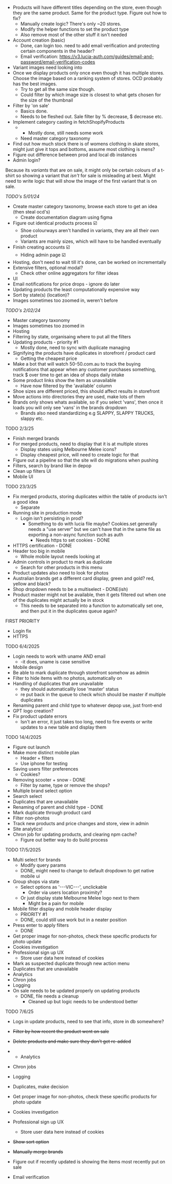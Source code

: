- Products will have different titles depending on the store, even though they are the same product. Same for the product type. Figure out how to fix?
	- Manually create logic? There's only ~20 stores. 
	- Modify the helper functions to set the product type
	- Also remove most of the other stuff it isn't needed
- Account creation (basic)
	- Done, can login too. need to add email verification and protecting certain components in the header?
	- Email verification: https://v3.lucia-auth.com/guides/email-and-password/email-verification-codes
- Variant images need looking into
- Once we display products only once even though it has multiple stores. Choose the image based on a ranking system of stores. OCD probably has the best images.
	- Try to get all the same size though.
	- Could filter by which image size is closest to what gets chosen for the size of the thumbnail
- Filter by 'on sale'
	- Basics done.
	- Needs to be fleshed out.  Sale filter by % decrease, $ decrease etc.
- Implement category casting in fetchShopifyProducts
	- - Mostly done, still needs some work
	- Need master category taxonomy
- Find out how much stock there is of womens clothing in skate stores, might just give it tops and bottoms, assume most clothing is mens?
- Figure out difference between prod and local db instances
- Admin login?


Because its *variants* that are on sale, it might only be certain colours of a t-shirt so showing a variant that *isn't* for sale is misleading at best. Might need to write logic that will show the image of the first variant that is on sale.


*TODO's 5/01/24*
- Create master category taxonomy, browse each store to get an idea (then steal ocd's)
	- Create documentation diagram using figma
- Figure out identical products process ☑️
	- Shoe colourways aren't handled in variants, they are all their own product
	- Variants are mainly sizes, which will have to be handled eventually
- Finish creating accounts ☑️
	- Hiding admin page ☑️
- Hosting, don't need to wait till it's done, can be worked on incrementally
- Extensive filters, optional modal?
	- Check other online aggregators for filter ideas
- UI
- Email notifications for price drops - ignore do later
- Updating products the least computationally expensive way
- Sort by state(s) (location)?
- Images sometimes too zoomed in, weren't before

*TODO's 2/02/24*
- Master category taxonomy
- Images sometimes too zoomed in
- Hosting
- Filtering by state, organisaing where to put all the filters
- Updating products - priority #1
	- Mostly done, need to sync with duplicate managing
- Signifying the products have duplicates in storefront / product card
	- Getting the cheapest price
- Make a bot that will watch 50-50.com.au to track the buying notifications that appear when any customer purchases something, track $ over time to get an idea of shops daily intake
- Some product links show the item as unavailable
	- Have now filtered by the 'available' column
- Shoe sizes are different priced, this should affect results in storefront
- Move actions into directories they are used, make lots of them
- Brands only shows whats available, so if you select 'vans', then once it loads you will only see 'vans' in the brands dropdown
	- Brands also need standardizing e.g SLAPPY, SLAPPY TRUCKS, slappy etc.

TODO 2/3/25
- Finish merged brands
- For merged products, need to display that it is at multiple stores
	- Display states using Melbourne Melee icons?
	- Display cheapest price, will need to create logic for that
- Figure out a pipeline so that the site will do migrations when pushing
- Filters, search by brand like in depop
- Clean up filters UI
- Mobile UI

TODO 23/3/25
- Fix merged products, storing duplicates within the table of products isn't a good idea
	- Separate
- Running site in production mode
	- Login isn't persisting in prod?
		- Something to do with lucia file maybe? Cookies.set generally needs a "use server" but we can't have that in the same file as exporting a non-async function such as auth
			- Needs https to set cookies - DONE
- HTTPS certification - DONE
- Header too big in mobile
	- Whole mobile layout needs looking at
- Admin controls in product to mark as duplicate
	- Search for other products in this menu
- Product updates also need to look for photos
- Australian brands get a different card display, green and gold? red, yellow and black?
- Shop dropdown needs to be a multiselect - DONE(ish)
- Product master might not be available, then it gets filtered out when one of the duplicates might actually be in stock
	- This needs to be separated into a function to automatically set one, and then put it in the duplicates queue again?

FIRST PRIORITY
- Login fix
- HTTPS

TODO 6/4/2025
- Login needs to work with uname AND email
	- -it does, uname is case sensitive
- Mobile design
- Be able to mark duplicate through storefront somehow as admin
- Filter to hide items with no photos, automatically on
- Handling of duplicates that are unavailable
	- they should automaticallly lose 'master' status
	- re put back in the queue to check which should be master if multiple duplicates
- Renaming parent and child type to whatever depop use, just front-end
- GPT logo creation?
- Fix product update errors
	- Isn't an error, it just takes too long, need to fire events or write updates to a new table and display them

TODO 14/4/2025
- Figure out launch
- Make more distinct mobile plan
	- Header + filters
	- Use iphone for testing
- Saving users filter preferences
	- Cookies?
- Removing scooter + snow - DONE
	- Filter by name, type or remove the shops?
- Multiple brand select option
- Search select
- Duplicates that are unavailable
- Renaming of parent and child type - DONE
- Mark duplicate through product card
- Filter non-photos
- Track new products and price changes and store, view in admin
- Site analytics!
- Chron job for updating products, and clearing npm cache?
	- Figure out better way to do build process

TODO 17/5/2025
- Multi select for brands
	- Modify query params
	- DONE, might need to change to default dropdown to get native mobile ui
- Group shops via state
	- Select options as '---VIC---', unclickable
		- Order via users location proximity?
	- Or just display state Melbourne Melee logo next to them
		- Might be a pain for mobile
- Mobile filter display and mobile header display
	- PRIORITY #1
	- DONE, could still use work but in a neater position
- Press enter to apply filters
	- DONE
- Get proper image for non-photos, check these specific products for photo update
- Cookies investigation
- Professional sign up UX
	- Store user data here instead of cookies
- Mark as suspected duplicate through new action menu
- Duplicates that are unavailable
- Analytics
- Chron jobs
- Logging
- On sale needs to be updated properly on updating products
	- DONE, file needs a cleanup
		- Cleaned up but logic needs to be understood better

TODO 7/6/25
- Logs in update products, need to see that info, store in db somewhere?
- ~~Filter by how recent the product went on sale~~
- ~~Delete products and make sure they don't get re-added~~
- - Analytics
- Chron jobs
- Logging
- Duplicates, make decision
-  Get proper image for non-photos, check these specific products for photo update
- Cookies investigation
- Professional sign up UX
	- Store user data here instead of cookies
- ~~Show sort option~~
- ~~Manually merge brands~~

- Figure out if recently updated is showing the items most recently put on sale
- Email verification